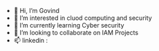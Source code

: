 - 👋 Hi, I’m Govind 
- 👀 I’m interested in cluod computing and security
- 🌱 I’m currently learning Cyber security
- 💞️ I’m looking to collaborate on IAM Projects
- 📫 linkedin :

